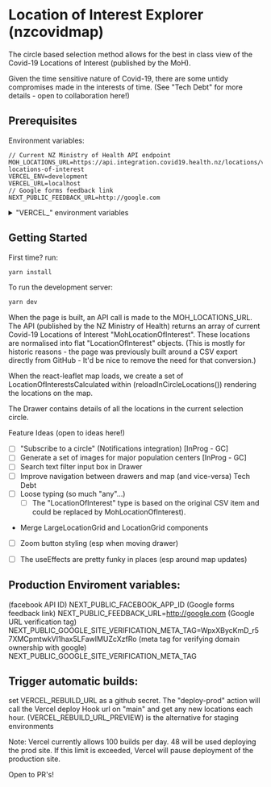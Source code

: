 # Location of Interest Explorer (nzcovidmap)

The circle based selection method allows for the best in class view of the Covid-19 Locations of Interest (published by the MoH).

Given the time sensitive nature of Covid-19, there are some untidy compromises made in the interests of time. (See "Tech Debt" for more details - open to collaboration here!)

## Prerequisites

Environment variables:
```
// Current NZ Ministry of Health API endpoint
MOH_LOCATIONS_URL=https://api.integration.covid19.health.nz/locations/v1/current-locations-of-interest
VERCEL_ENV=development
VERCEL_URL=localhost
// Google forms feedback link
NEXT_PUBLIC_FEEDBACK_URL=http://google.com
```
<details>
<summary>"VERCEL_" environment variables</summary>
<p>
The two "VERCEL" variables ensure we statically render the correct URLs with Vercel. 
Vercel will first build a "commit" specific environments, which will then be "promoted" to production. This results in a url that is correct in the "commit" specific environments, but incorrect when the same build is deployed to the live environments. See getHardCodedUrl() for more details. 
Note: The "commit" specific environments will NOT have the correctly statically render URL - this largely doesn't matter as the URLs are mostly used for SEO/link preview reasons. For this reason, its preferred to use "window.location" when referencing the URL
</p>
</details>



## Getting Started

First time?
run:
```bash
yarn install
```

To run the development server:
```bash
yarn dev
```


When the page is built, an API call is made to the MOH_LOCATIONS_URL. The API (published by the NZ Ministry of Health) returns an array of current Covid-19 Locations of Interest "MohLocationOfInterest".
These locations are normalised into flat "LocationOfInterest" objects.
(This is mostly for historic reasons - the page was previously built around a CSV export directly from GitHub - It'd be nice to remove the need for that conversion.)

When the react-leaflet map loads, we create a set of LocationOfInterestsCalculated within (reloadInCircleLocations()) rendering the locations on the map.

The Drawer contains details of all the locations in the current selection circle.

Feature Ideas (open to ideas here!)
- [ ] "Subscribe to a circle" (Notifications integration) [InProg - GC]
- [ ] Generate a set of images for major population centers [InProg - GC]
- [ ] Search text filter input box in Drawer
- [ ] Improve navigation between drawers and map (and vice-versa)
Tech Debt
- [ ] Loose typing (so much "any"...)
  - [ ] The "LocationOfInterest" type is based on the original CSV item and could be replaced by MohLocationOfInterest).
- Merge LargeLocationGrid and LocationGrid components
- [ ] Zoom button styling (esp when moving drawer)
- [ ] The useEffects are pretty funky in places (esp around map updates)





## Production Enviroment variables:
(facebook API ID)
NEXT_PUBLIC_FACEBOOK_APP_ID
(Google forms feedback link)
NEXT_PUBLIC_FEEDBACK_URL=http://google.com
(Google URL verification tag)
NEXT_PUBLIC_GOOGLE_SITE_VERIFICATION_META_TAG=WpxXBycKmD_r57XMCpmtwkVI1hax5LFawIMUZcXzfRo
(meta tag for verifying domain ownership with google)
NEXT_PUBLIC_GOOGLE_SITE_VERIFICATION_META_TAG 


## Trigger automatic builds:
set VERCEL_REBUILD_URL as a github secret. The "deploy-prod" action will call the Vercel deploy Hook url on "main" and get any new locations each hour.
(VERCEL_REBUILD_URL_PREVIEW) is the alternative for staging environments

Note: Vercel currently allows 100 builds per day. 48 will be used deploying the prod site. If this limit is exceeded, Vercel will pause deployment of the production site.

Open to PR's!